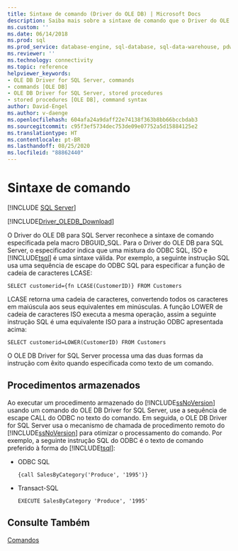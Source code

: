 ```yaml
---
title: Sintaxe de comando (Driver do OLE DB) | Microsoft Docs
description: Saiba mais sobre a sintaxe de comando que o Driver do OLE DB para SQL Server reconhece e como executar um procedimento armazenado do SQL Server.
ms.custom: ''
ms.date: 06/14/2018
ms.prod: sql
ms.prod_service: database-engine, sql-database, sql-data-warehouse, pdw
ms.reviewer: ''
ms.technology: connectivity
ms.topic: reference
helpviewer_keywords:
- OLE DB Driver for SQL Server, commands
- commands [OLE DB]
- OLE DB Driver for SQL Server, stored procedures
- stored procedures [OLE DB], command syntax
author: David-Engel
ms.author: v-daenge
ms.openlocfilehash: 604afa24a9daff22e74138f363b8bb66bccbdab3
ms.sourcegitcommit: c95f3ef5734dec753de09e07752a5d15884125e2
ms.translationtype: HT
ms.contentlocale: pt-BR
ms.lasthandoff: 08/25/2020
ms.locfileid: "88862440"
---
```

# <a name="command-syntax"></a>Sintaxe de comando
[!INCLUDE [SQL Server](../../../includes/applies-to-version/sql-asdb-asdbmi-asa-pdw.md)]

[!INCLUDE[Driver_OLEDB_Download](../../../includes/driver_oledb_download.md)]

  O Driver do OLE DB para SQL Server reconhece a sintaxe de comando especificada pela macro DBGUID_SQL. Para o Driver do OLE DB para SQL Server, o especificador indica que uma mistura do ODBC SQL, ISO e [!INCLUDE[tsql](../../../includes/tsql-md.md)] é uma sintaxe válida. Por exemplo, a seguinte instrução SQL usa uma sequência de escape do ODBC SQL para especificar a função de cadeia de caracteres LCASE:  
  
```  
SELECT customerid={fn LCASE(CustomerID)} FROM Customers  
```  
  
 LCASE retorna uma cadeia de caracteres, convertendo todos os caracteres em maiúscula aos seus equivalentes em minúsculas. A função LOWER de cadeia de caracteres ISO executa a mesma operação, assim a seguinte instrução SQL é uma equivalente ISO para a instrução ODBC apresentada acima:  
  
```  
SELECT customerid=LOWER(CustomerID) FROM Customers  
```  
  
 O OLE DB Driver for SQL Server processa uma das duas formas da instrução com êxito quando especificada como texto de um comando.  
  
## <a name="stored-procedures"></a>Procedimentos armazenados  
 Ao executar um procedimento armazenado do [!INCLUDE[ssNoVersion](../../../includes/ssnoversion-md.md)] usando um comando do OLE DB Driver for SQL Server, use a sequência de escape CALL do ODBC no texto do comando. Em seguida, o OLE DB Driver for SQL Server usa o mecanismo de chamada de procedimento remoto do [!INCLUDE[ssNoVersion](../../../includes/ssnoversion-md.md)] para otimizar o processamento do comando. Por exemplo, a seguinte instrução SQL do ODBC é o texto de comando preferido à forma do [!INCLUDE[tsql](../../../includes/tsql-md.md)]:  
  
-   ODBC SQL  
  
    ```  
    {call SalesByCategory('Produce', '1995')}  
    ```  
  
-   Transact-SQL  
  
    ```  
    EXECUTE SalesByCategory 'Produce', '1995'  
    ```  
  
## <a name="see-also"></a>Consulte Também  
 [Comandos](../../oledb/ole-db-commands/commands.md)  
  
  
